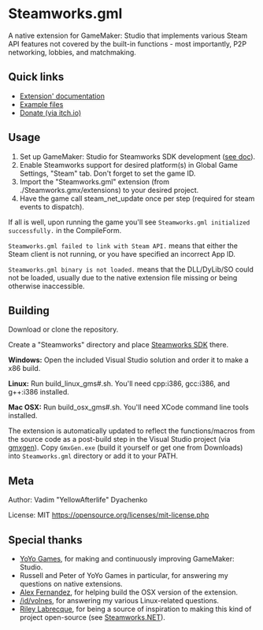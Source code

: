 # Steamworks.gml
A native extension for GameMaker: Studio that implements various Steam API features not covered by the built-in functions - most importantly, P2P networking, lobbies, and matchmaking.

## Quick links
* [Extension' documentation](https://yal.cc/r/17/steamworks-gml/)
* [Example files](https://yellowafterlife.itch.io/steamworks-gml-example)
* [Donate (via itch.io)](https://yellowafterlife.itch.io/steamworks-gml-example)

## Usage

1. Set up GameMaker: Studio for Steamworks SDK development ([see doc](http://help.yoyogames.com/hc/en-us/articles/216754138-Using-The-Steamworks-SDK-With-GameMaker-Studio)).
2. Enable Steamworks support for desired platform(s) in Global Game Settings, "Steam" tab. Don't forget to set the game ID.
3. Import the "Steamworks.gml" extension (from ./Steamworks.gmx/extensions) to your desired project.
4. Have the game call steam_net_update once per step (required for steam events to dispatch).

If all is well, upon running the game you'll see `Steamworks.gml initialized successfully.` in the CompileForm.

`Steamworks.gml failed to link with Steam API.` means that either the Steam client is not running, or you have specified an incorrect App ID.

`Steamworks.gml binary is not loaded.` means that the DLL/DyLib/SO could not be loaded, usually due to the native extension file missing or being otherwise inaccessible.

## Building

Download or clone the repository.

Create a "Steamworks" directory and place [Steamworks SDK](https://partner.steamgames.com/) there.

**Windows:** Open the included Visual Studio solution and order it to make a x86 build.

**Linux:** Run build_linux_gms#.sh. You'll need cpp:i386, gcc:i386, and g++:i386 installed.

**Mac OSX:** Run build_osx_gms#.sh. You'll need XCode command line tools installed.

The extension is automatically updated to reflect the functions/macros from the source code as a post-build step in the Visual Studio project (via [gmxgen](https://bitbucket.org/yal_cc/gmxgen)).
Copy `GmxGen.exe` (build it yourself or get one from Downloads) into `Steamworks.gml` directory or add it to your PATH.

## Meta
Author: Vadim "YellowAfterlife" Dyachenko

License: MIT https://opensource.org/licenses/mit-license.php

## Special thanks

* [YoYo Games](http://yoyogames.com/), for making and continuously improving GameMaker: Studio.
* Russell and Peter of YoYo Games in particular, for answering my questions on native extensions.
* [Alex Fernandez](https://twitter.com/alexfislegend), for helping build the OSX version of the extension.
* [/id/volnes](http://steamcommunity.com/id/volnes/), for answering my various Linux-related questions.
* [Riley Labrecque](https://github.com/rlabrecque), for being a source of inspiration to making this kind of project open-source (see [Steamworks.NET](https://github.com/rlabrecque/Steamworks.NET)).
